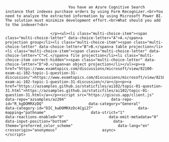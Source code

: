<p class="card-text">
							
								You have an Azure Cognitive Search instance that indexes purchase orders by using Form Recognizer.<br>You need to analyze the extracted information by using Microsoft Power BI. The solution must minimize development effort.<br>What should you add to the indexer?<br>
							
						</p><ul><li class="multi-choice-item"><span class="multi-choice-letter" data-choice-letter="A">A.</span>a projection group</li><li class="multi-choice-item"><span class="multi-choice-letter" data-choice-letter="B">B.</span>a table projection</li><li class="multi-choice-item"><span class="multi-choice-letter" data-choice-letter="C">C.</span>a file projection</li><li class="multi-choice-item correct-hidden"><span class="multi-choice-letter" data-choice-letter="D">D.</span>an object projection</li></ul><p><a href="https://www.examtopics.com/discussions/microsoft/view/82100-exam-ai-102-topic-1-question-31-discussion/">https://www.examtopics.com/discussions/microsoft/view/82100-exam-ai-102-topic-1-question-31-discussion/</a></p><p><a href="https://azsamples.github.io/staticfiles/ai102/topic-01-question-31.html">https://azsamples.github.io/staticfiles/ai102/topic-01-question-31.html</a></p><script src="https://giscus.app/client.js"                    data-repo="azsamples/az204"                    data-repo-id="R_kgDOMRXzDQ"                    data-category="General"                    data-category-id="DIC_kwDOMRXzDc4Cgi27"                    data-mapping="pathname"                    data-strict="1"                    data-reactions-enabled="0"                    data-emit-metadata="0"                    data-input-position="bottom"                    data-theme="preferred_color_scheme"                    data-lang="en"                    crossorigin="anonymous"                    async>                    </script>